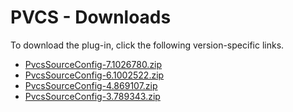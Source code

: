 
# PVCS - Downloads

To download the plug-in, click the following version-specific links.
- [PvcsSourceConfig-7.1026780.zip](https://raw.githubusercontent.com/UrbanCode/IBM-UCD-PLUGINS/main/files/PvcsSourceConfig/PvcsSourceConfig-7.1026780.zip)
- [PvcsSourceConfig-6.1002522.zip](https://raw.githubusercontent.com/UrbanCode/IBM-UCD-PLUGINS/main/files/PvcsSourceConfig/PvcsSourceConfig-6.1002522.zip)
- [PvcsSourceConfig-4.869107.zip](https://raw.githubusercontent.com/UrbanCode/IBM-UCD-PLUGINS/main/files/PvcsSourceConfig/PvcsSourceConfig-4.869107.zip)
- [PvcsSourceConfig-3.789343.zip](https://raw.githubusercontent.com/UrbanCode/IBM-UCD-PLUGINS/main/files/PvcsSourceConfig/PvcsSourceConfig-3.789343.zip)

